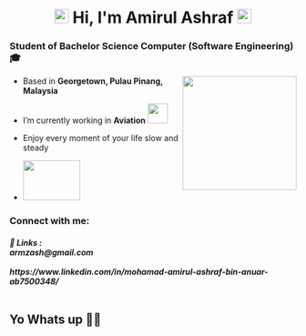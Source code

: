 <h1 align="center"><img src="https://raw.githubusercontent.com/Tarikul-Islam-Anik/Animated-Fluent-Emojis/master/Emojis/Travel%20and%20places/Star.png" alt="Star" width="25" height="25" /> Hi, I'm Amirul Ashraf <img src="https://raw.githubusercontent.com/Tarikul-Islam-Anik/Animated-Fluent-Emojis/master/Emojis/Travel%20and%20places/Star.png" alt="Star" width="25" height="25" /></h1>
<h3 align="left">Student of Bachelor Science Computer (Software Engineering) 🎓 </h3>
<img align="right" height="200" src="https://media.giphy.com/media/349qKnoIBHK1i/giphy.gif?cid=ecf05e47ma5su44of0pmq7kp55k0q4d25atdboq3ore84f51&ep=v1_gifs_related&rid=giphy.gif&ct=g"  />

- Based in **Georgetown, Pulau Pinang, Malaysia** 
- I’m currently working in **Aviation** <img src="https://media.giphy.com/media/v1.Y2lkPTc5MGI3NjExNTNrZ2RrNmdsamE0Ymk1MXR2dTNpZ2lsd2JlaGlienc2NHFzM2d1ciZlcD12MV9zdGlja2Vyc19zZWFyY2gmY3Q9cw/eJ9YdDHFDFZf49jBCZ/giphy.gif" width="35" height="-30" width="35" height="-50" />

- Enjoy every moment of your life slow and steady
- <img src="https://media.giphy.com/media/Y4gZPIjQjmUrNdd1zy/giphy.gif?cid=ecf05e47hjq46wxcxpsq106nipdkyn2e04flbv9oeu41i4nq&ep=v1_gifs_search&rid=giphy.gif&ct=g" width="100" height="70" width="70" height="70" />

<h3 align="left">Connect with me:</h3>
<h5 align="left">🤝   Links : <br>armzash@gmail.com<br><br> https://www.linkedin.com/in/mohamad-amirul-ashraf-bin-anuar-ab7500348/<br><br><h3 <br>
<p align="left">
  

## Yo Whats up 🤙🏻

